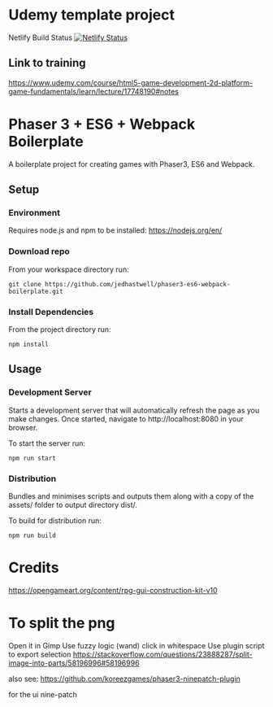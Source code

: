 # Udemy template project

Netlify Build Status
[![Netlify Status](https://api.netlify.com/api/v1/badges/7a1efd6c-dba1-4b41-9fdb-a8eb65c43e30/deploy-status)](https://app.netlify.com/sites/stickleprojects-phaser-demo-2/deploys)


## Link to training
https://www.udemy.com/course/html5-game-development-2d-platform-game-fundamentals/learn/lecture/17748190#notes


# Phaser 3 + ES6 + Webpack Boilerplate
A boilerplate project for creating games with Phaser3, ES6 and Webpack.

## Setup

### Environment
Requires node.js and npm to be installed: https://nodejs.org/en/

### Download repo
From your workspace directory run:

`git clone https://github.com/jedhastwell/phaser3-es6-webpack-boilerplate.git`

### Install Dependencies
From the project directory run:

`npm install`

## Usage

### Development Server
Starts a development server that will automatically refresh the page as you make changes. Once started, navigate to http://localhost:8080 in your browser.

To start the server run:

`npm run start`

### Distribution
Bundles and minimises scripts and outputs them along with a copy of the assets/ folder to output directory dist/.

To build for distribution run:

`npm run build`


# Credits
https://opengameart.org/content/rpg-gui-construction-kit-v10


# To split the png
Open it in Gimp
Use fuzzy logic (wand)
click in whitespace
Use plugin script to export selection
https://stackoverflow.com/questions/23888287/split-image-into-parts/58196996#58196996


also see:
https://github.com/koreezgames/phaser3-ninepatch-plugin

for the ui nine-patch
